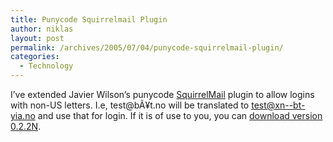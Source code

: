 ```yaml
---
title: Punycode Squirrelmail Plugin
author: niklas
layout: post
permalink: /archives/2005/07/04/punycode-squirrelmail-plugin/
categories:
  - Technology
---
```

I&#8217;ve extended Javier Wilson&#8217;s punycode [SquirrelMail][1] plugin to allow logins with non-US letters. I.e, test@bÃ¥t.no will be translated to test@xn--bt-yia.no and use that for login. If it is of use to you, you can <a href="/files/punycode-0.2.2N.tgz" class="broken_link">download version 0.2.2N</a>.

 [1]: http://squirrelmail.org